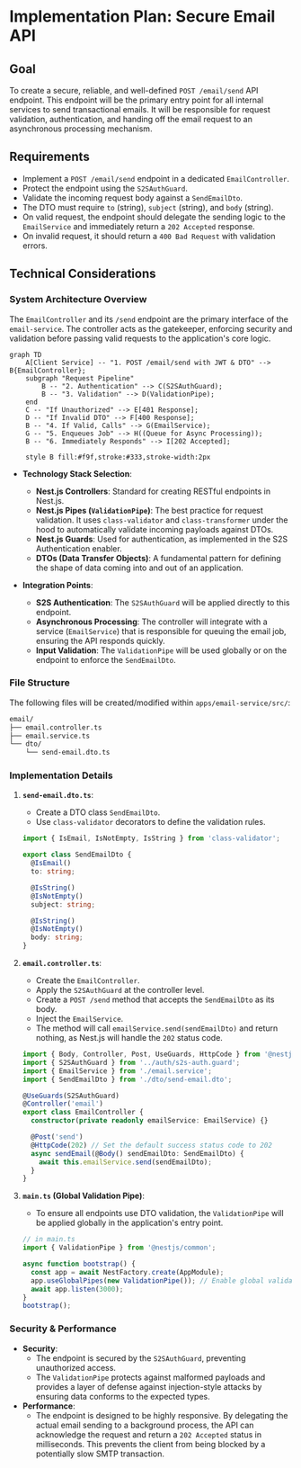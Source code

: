 # Implementation Plan: Secure Email API

## Goal

To create a secure, reliable, and well-defined `POST /email/send` API endpoint. This endpoint will be the primary entry point for all internal services to send transactional emails. It will be responsible for request validation, authentication, and handing off the email request to an asynchronous processing mechanism.

## Requirements

- Implement a `POST /email/send` endpoint in a dedicated `EmailController`.
- Protect the endpoint using the `S2SAuthGuard`.
- Validate the incoming request body against a `SendEmailDto`.
- The DTO must require `to` (string), `subject` (string), and `body` (string).
- On valid request, the endpoint should delegate the sending logic to the `EmailService` and immediately return a `202 Accepted` response.
- On invalid request, it should return a `400 Bad Request` with validation errors.

## Technical Considerations

### System Architecture Overview

The `EmailController` and its `/send` endpoint are the primary interface of the `email-service`. The controller acts as the gatekeeper, enforcing security and validation before passing valid requests to the application's core logic.

```mermaid
graph TD
    A[Client Service] -- "1. POST /email/send with JWT & DTO" --> B{EmailController};
    subgraph "Request Pipeline"
        B -- "2. Authentication" --> C(S2SAuthGuard);
        B -- "3. Validation" --> D(ValidationPipe);
    end
    C -- "If Unauthorized" --> E[401 Response];
    D -- "If Invalid DTO" --> F[400 Response];
    B -- "4. If Valid, Calls" --> G(EmailService);
    G -- "5. Enqueues Job" --> H((Queue for Async Processing));
    B -- "6. Immediately Responds" --> I[202 Accepted];

    style B fill:#f9f,stroke:#333,stroke-width:2px
```

- **Technology Stack Selection**:
  - **Nest.js Controllers**: Standard for creating RESTful endpoints in Nest.js.
  - **Nest.js Pipes (`ValidationPipe`)**: The best practice for request validation. It uses `class-validator` and `class-transformer` under the hood to automatically validate incoming payloads against DTOs.
  - **Nest.js Guards**: Used for authentication, as implemented in the S2S Authentication enabler.
  - **DTOs (Data Transfer Objects)**: A fundamental pattern for defining the shape of data coming into and out of an application.

- **Integration Points**:
  - **S2S Authentication**: The `S2SAuthGuard` will be applied directly to this endpoint.
  - **Asynchronous Processing**: The controller will integrate with a service (`EmailService`) that is responsible for queuing the email job, ensuring the API responds quickly.
  - **Input Validation**: The `ValidationPipe` will be used globally or on the endpoint to enforce the `SendEmailDto`.

### File Structure

The following files will be created/modified within `apps/email-service/src/`:

```sh
email/
├── email.controller.ts
├── email.service.ts
└── dto/
    └── send-email.dto.ts
```

### Implementation Details

1. **`send-email.dto.ts`**:
   - Create a DTO class `SendEmailDto`.
   - Use `class-validator` decorators to define the validation rules.

   ```typescript
   import { IsEmail, IsNotEmpty, IsString } from 'class-validator';

   export class SendEmailDto {
     @IsEmail()
     to: string;

     @IsString()
     @IsNotEmpty()
     subject: string;

     @IsString()
     @IsNotEmpty()
     body: string;
   }
   ```

2. **`email.controller.ts`**:
   - Create the `EmailController`.
   - Apply the `S2SAuthGuard` at the controller level.
   - Create a `POST /send` method that accepts the `SendEmailDto` as its body.
   - Inject the `EmailService`.
   - The method will call `emailService.send(sendEmailDto)` and return nothing, as Nest.js will handle the `202` status code.

   ```typescript
   import { Body, Controller, Post, UseGuards, HttpCode } from '@nestjs/common';
   import { S2SAuthGuard } from '../auth/s2s-auth.guard';
   import { EmailService } from './email.service';
   import { SendEmailDto } from './dto/send-email.dto';

   @UseGuards(S2SAuthGuard)
   @Controller('email')
   export class EmailController {
     constructor(private readonly emailService: EmailService) {}

     @Post('send')
     @HttpCode(202) // Set the default success status code to 202
     async sendEmail(@Body() sendEmailDto: SendEmailDto) {
       await this.emailService.send(sendEmailDto);
     }
   }
   ```

3. **`main.ts` (Global Validation Pipe)**:
   - To ensure all endpoints use DTO validation, the `ValidationPipe` will be applied globally in the application's entry point.

   ```typescript
   // in main.ts
   import { ValidationPipe } from '@nestjs/common';

   async function bootstrap() {
     const app = await NestFactory.create(AppModule);
     app.useGlobalPipes(new ValidationPipe()); // Enable global validation
     await app.listen(3000);
   }
   bootstrap();
   ```

### Security & Performance

- **Security**:
  - The endpoint is secured by the `S2SAuthGuard`, preventing unauthorized access.
  - The `ValidationPipe` protects against malformed payloads and provides a layer of defense against injection-style attacks by ensuring data conforms to the expected types.
- **Performance**:
  - The endpoint is designed to be highly responsive. By delegating the actual email sending to a background process, the API can acknowledge the request and return a `202 Accepted` status in milliseconds. This prevents the client from being blocked by a potentially slow SMTP transaction.
